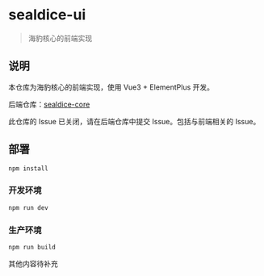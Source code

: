 # sealdice-ui

> 海豹核心的前端实现

## 说明

本仓库为海豹核心的前端实现，使用 Vue3 + ElementPlus 开发。

后端仓库：[sealdice-core](https://github.com/sealdice/sealdice-core)

此仓库的 Issue 已关闭，请在后端仓库中提交 Issue。包括与前端相关的 Issue。

## 部署

```bash
npm install
```

### 开发环境

```bash
npm run dev
```

### 生产环境

```bash
npm run build
```

其他内容待补充
